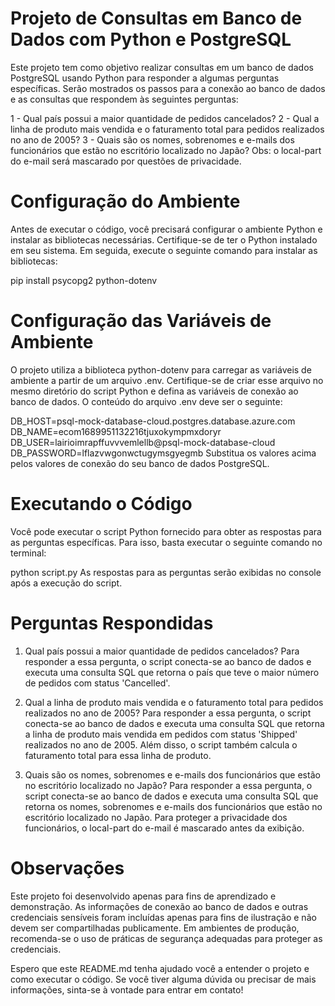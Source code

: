 # Projeto de Consultas em Banco de Dados com Python e PostgreSQL
Este projeto tem como objetivo realizar consultas em um banco de dados PostgreSQL usando Python para responder a algumas perguntas específicas. Serão mostrados os passos para a conexão ao banco de dados e as consultas que respondem às seguintes perguntas:

1 - Qual país possui a maior quantidade de pedidos cancelados?
2 - Qual a linha de produto mais vendida e o faturamento total para pedidos realizados no ano de 2005?
3 - Quais são os nomes, sobrenomes e e-mails dos funcionários que estão no escritório localizado no Japão? Obs: o local-part do e-mail será mascarado por questões de privacidade.

# Configuração do Ambiente
Antes de executar o código, você precisará configurar o ambiente Python e instalar as bibliotecas necessárias. Certifique-se de ter o Python instalado em seu sistema. Em seguida, execute o seguinte comando para instalar as bibliotecas:

pip install psycopg2 python-dotenv

# Configuração das Variáveis de Ambiente
O projeto utiliza a biblioteca python-dotenv para carregar as variáveis de ambiente a partir de um arquivo .env. Certifique-se de criar esse arquivo no mesmo diretório do script Python e defina as variáveis de conexão ao banco de dados. O conteúdo do arquivo .env deve ser o seguinte:

DB_HOST=psql-mock-database-cloud.postgres.database.azure.com
DB_NAME=ecom1689951132216tjuxokympmxdoryr
DB_USER=lairioimrapffuvvvemlellb@psql-mock-database-cloud
DB_PASSWORD=lflazvwgonwctugymsgyegmb
Substitua os valores acima pelos valores de conexão do seu banco de dados PostgreSQL.

# Executando o Código
Você pode executar o script Python fornecido para obter as respostas para as perguntas específicas. Para isso, basta executar o seguinte comando no terminal:


python script.py
As respostas para as perguntas serão exibidas no console após a execução do script.

# Perguntas Respondidas
1. Qual país possui a maior quantidade de pedidos cancelados?
Para responder a essa pergunta, o script conecta-se ao banco de dados e executa uma consulta SQL que retorna o país que teve o maior número de pedidos com status 'Cancelled'.

2. Qual a linha de produto mais vendida e o faturamento total para pedidos realizados no ano de 2005?
Para responder a essa pergunta, o script conecta-se ao banco de dados e executa uma consulta SQL que retorna a linha de produto mais vendida em pedidos com status 'Shipped' realizados no ano de 2005. Além disso, o script também calcula o faturamento total para essa linha de produto.

3. Quais são os nomes, sobrenomes e e-mails dos funcionários que estão no escritório localizado no Japão?
Para responder a essa pergunta, o script conecta-se ao banco de dados e executa uma consulta SQL que retorna os nomes, sobrenomes e e-mails dos funcionários que estão no escritório localizado no Japão. Para proteger a privacidade dos funcionários, o local-part do e-mail é mascarado antes da exibição.

# Observações
Este projeto foi desenvolvido apenas para fins de aprendizado e demonstração. As informações de conexão ao banco de dados e outras credenciais sensíveis foram incluídas apenas para fins de ilustração e não devem ser compartilhadas publicamente. Em ambientes de produção, recomenda-se o uso de práticas de segurança adequadas para proteger as credenciais.

Espero que este README.md tenha ajudado você a entender o projeto e como executar o código. Se você tiver alguma dúvida ou precisar de mais informações, sinta-se à vontade para entrar em contato!
